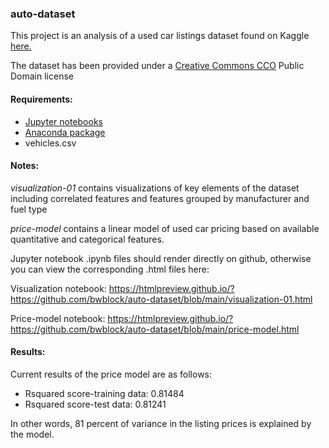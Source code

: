 ### auto-dataset

This project is an analysis of a used car listings dataset found on Kaggle <a href="https://www.kaggle.com/austinreese/craigslist-carstrucks-data"> here.</a>

The dataset has been provided under a <a href="https://creativecommons.org/publicdomain/zero/1.0/">Creative Commons CCO</a> Public Domain license

#### Requirements:

- <a href="https://jupyter.org/"> Jupyter notebooks </a>
- <a href="https://www.anaconda.com/"> Anaconda package</a>
- vehicles.csv

#### Notes:

<i>visualization-01</i> contains visualizations of key elements of the dataset including correlated features and features grouped by manufacturer and fuel type

<i>price-model</i> contains a linear model of used car pricing based on available quantitative and categorical features.

Jupyter notebook .ipynb files should render directly on github, otherwise you can view the corresponding .html files here:

Visualization notebook:  https://htmlpreview.github.io/?https://github.com/bwblock/auto-dataset/blob/main/visualization-01.html

Price-model notebook: https://htmlpreview.github.io/?https://github.com/bwblock/auto-dataset/blob/main/price-model.html

#### Results:

Current results of the price model are as follows:

- Rsquared score-training data:  0.81484
- Rsquared score-test data:  0.81241

In other words, 81 percent of variance in the listing prices is explained by the model.


